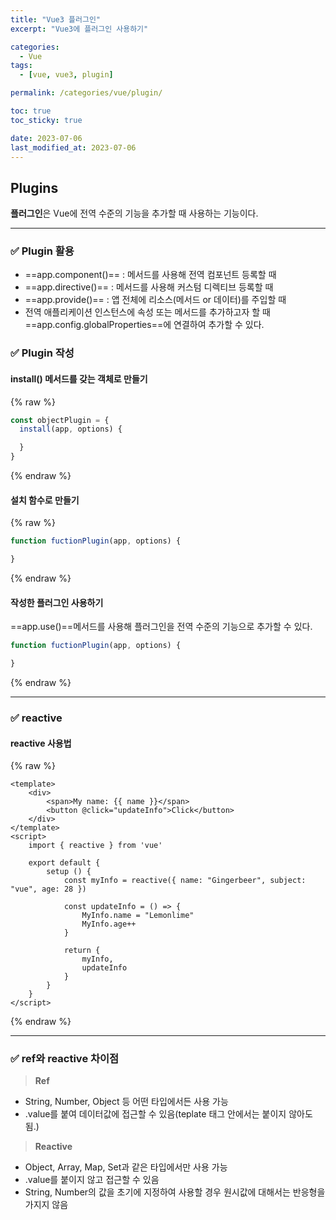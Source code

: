```yaml
---
title: "Vue3 플러그인"
excerpt: "Vue3에 플러그인 사용하기"

categories:
  - Vue
tags:
  - [vue, vue3, plugin]

permalink: /categories/vue/plugin/

toc: true
toc_sticky: true

date: 2023-07-06
last_modified_at: 2023-07-06
---
```


## Plugins

**플러그인**은 Vue에 전역 수준의 기능을 추가할 때 사용하는 기능이다.

***

### ✅ Plugin 활용

- ==app.component()== : 메서드를 사용해 전역 컴포넌트 등록할 때
- ==app.directive()== : 메서드를 사용해 커스텀 디렉티브 등록할 때
- ==app.provide()== : 앱 전체에 리소스(메서드 or 데이터)를 주입할 때
- 전역 애플리케이션 인스턴스에 속성 또는 메서드를 추가하고자 할 때 ==app.config.globalProperties==에 연결하여 추가할 수 있다.

### ✅ Plugin 작성

#### install() 메서드를 갖는 객체로 만들기

{% raw %}
```javascript
const objectPlugin = {
  install(app, options) {

  }
}
```
{% endraw %}

#### 설치 함수로 만들기

{% raw %}
```javascript
function fuctionPlugin(app, options) {

}
```
{% endraw %}

#### 작성한 플러그인 사용하기

==app.use()==메서드를 사용해 플러그인을 전역 수준의 기능으로 추가할 수 있다.

```javascript
function fuctionPlugin(app, options) {

}
```
{% endraw %}

***

### ✅ reactive

#### reactive 사용법

{% raw %}
```vue
<template>
    <div>
        <span>My name: {{ name }}</span>
        <button @click="updateInfo">Click</button>
    </div>
</template>
<script>
    import { reactive } from 'vue'

    export default {
        setup () {
            const myInfo = reactive({ name: "Gingerbeer", subject: "vue", age: 28 })

            const updateInfo = () => {
                MyInfo.name = "Lemonlime"
                MyInfo.age++
            }

            return {
                myInfo,
                updateInfo
            }
        }
    }
</script>
```
{% endraw %}

***

### ✅ ref와 reactive 차이점

> **Ref**<br/>
- String, Number, Object 등 어떤 타입에서든 사용 가능<br/>
- .value를 붙여 데이터값에 접근할 수 있음(teplate 태그 안에서는 붙이지 않아도됨.)

> **Reactive**<br/>
- Object, Array, Map, Set과 같은 타입에서만 사용 가능<br/>
- .value를 붙이지 않고 접근할 수 있음<br/>
- String, Number의 값을 초기에 지정하여 사용할 경우 원시값에 대해서는 반응형을 가지지 않음
